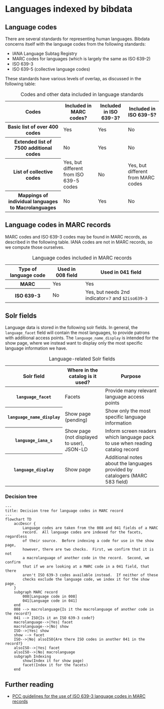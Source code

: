# Languages indexed by bibdata

## Language codes

There are several standards for representing human languages.  Bibdata concerns itself with the language codes from the following standards:
* IANA Language Subtag Registry
* MARC codes for languages (which is largely the same as ISO 639-2)
* ISO 639-3
* ISO 639-5 (collective language codes)

These standards have various levels of overlap, as discussed in the following table:

<!-- Using HTML in this table to add row headers and a caption, which are not included in Github-flavored markdown -->
<table aria-label="Codes and other data included in language standards">
    <caption>Codes and other data included in language standards</caption>
    <thead>
        <tr>
            <th scope="col">Codes</th>
            <th scope="col">Included in MARC codes?</th>
            <th scope="col">Included in ISO 639-3?</th>
            <th scope="col">Included in ISO 639-5?</th>
        </tr>
    </thead>
    <tbody>
        <tr>
            <th scope="row">Basic list of over 400 codes</th>
            <td>Yes</td>
            <td>Yes</td>
            <td>No</td>
        </tr>
        <tr>
            <th scope="row">Extended list of 7500 additional codes</th>
            <td>No</td>
            <td>Yes</td>
            <td>No</td>
        </tr>
        <tr>
            <th scope="row">List of collective codes</th>
            <td>Yes, but different from ISO 639-5 codes</td>
            <td>No</td>
            <td>Yes, but different from MARC codes</td>
        </tr>
        <tr>
            <th scope="row">Mappings of individual languages to Macrolanguages</th>
            <td>No</td>
            <td>Yes</td>
            <td>No</td>
        </tr>
    </tbody>
</table>

## Language codes in MARC records

MARC codes and ISO 639-3 codes may be found in MARC records, as described in the following table.  IANA codes are not in MARC records, so we compute those ourselves.

<!-- Using HTML in this table to add row headers and a caption, which are not included in Github-flavored markdown -->
<table aria-label="Language codes included in MARC records">
    <caption>Language codes included in MARC records</caption>
    <thead>
        <tr>
            <th scope="col">Type of language code</th>
            <th scope="col">Used in 008 field</th>
            <th scope="col">Used in 041 field</th>
        </tr>
    </thead>
    <tbody>
        <tr>
            <th scope="row">MARC</th>
            <td>Yes</td>
            <td>Yes</td>
        </tr>
        <tr>
            <th scope="row">ISO 639-3</th>
            <td>No</td>
            <td>Yes, but needs 2nd indicator=<code>7</code> and <code>$2iso639-3</code></td>
        </tr>
    </tbody>
</table>


## Solr fields

Language data is stored in the following solr fields.  In general, the `language_facet` field will contain the most languages, to provide patrons with additional access points.  The `language_name_display` is intended for the show page, where we instead want to display only the most specific language information we have.

<!-- Using HTML in this table to add row headers and a caption, which are not included in Github-flavored markdown -->
<table aria-label="Language-related Solr fields">
    <caption>Language-related Solr fields</caption>
    <thead>
        <tr>
            <th scope="col">Solr field</th>
            <th scope="col">Where in the catalog is it used?</th>
            <th scope="col">Purpose</th>
        </tr>
    </thead>
    <tbody>
        <tr>
            <th scope="row"><code>language_facet</code></th>
            <td>Facets</td>
            <td>Provide many relevant language access points</td>
        </tr>
        <tr>
            <th scope="row"><code>language_name_display</code></th>
            <td>Show page (pending)</td>
            <td>Show only the most specific language information</td>
        </tr>
        <tr>
            <th scope="row"><code>language_iana_s</code></th>
            <td>Show page (not displayed to user), JSON-LD</td>
            <td>Inform screen readers which language pack to use when reading catalog record</td>
        </tr>
        <tr>
            <th scope="row"><code>language_display</code></th>
            <td>Show page</td>
            <td>Additional notes about the languages provided by catalogers (MARC 583 field)</td>
        </tr>
    </tbody>
</table>


### Decision tree

```mermaid
---
title: Decision tree for language codes in MARC record
---
flowchart TD
    accDescr {
        Language codes are taken from the 008 and 041 fields of a MARC
        record.  All language codes are indexed for the facets, regardless
        of their source.  Before indexing a code for use in the show page,
        however, there are two checks.  First, we confirm that it is not
        a macrolanguage of another code in the record.  Second, we confirm
        that if we are looking at a MARC code in a 041 field, that there
        aren't ISO 639-3 codes available instead.  If neither of these
        checks exclude the language code, we index it for the show page.
    }
    subgraph MARC record
        008[Language code in 008]
        041[Language code in 041]
    end
    008 --> macrolanguage{Is it the macrolanguage of another code in the record?}
    041 --> ISO{Is it an ISO 639-3 code?}
    macrolanguage-->|Yes| facet
    macrolanguage-->|No| show
    ISO-->|Yes| show
    show --> facet
    ISO-->|No| alsoISO{Are there ISO codes in another 041 in the record?}
    alsoISO-->|Yes| facet
    alsoISO-->|No| macrolanguage
    subgraph Indexing
        show(Index it for show page)
        facet(Index it for the facets)
    end
```
## Further reading

* [PCC guidelines for the use of ISO 639-3 language codes in MARC records](https://loc.gov/aba/pcc/scs/documents/ISO-639-3-guidelines.pdf)
